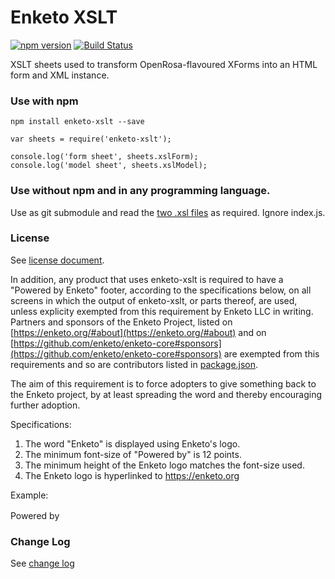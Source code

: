 Enketo XSLT 
===========

[![npm version](https://badge.fury.io/js/enketo-xslt.svg)](http://badge.fury.io/js/enketo-xslt) [![Build Status](https://travis-ci.org/enketo/enketo-xslt.svg?branch=master)](https://travis-ci.org/enketo/enketo-xslt)

XSLT sheets used to transform OpenRosa-flavoured XForms into an HTML form and XML instance.

### Use with npm

```
npm install enketo-xslt --save
```


```
var sheets = require('enketo-xslt');

console.log('form sheet', sheets.xslForm);
console.log('model sheet', sheets.xslModel);
```

### Use without npm and in any programming language. 

Use as git submodule and read the [two .xsl files](./xsl) as required. Ignore index.js.

### License

See [license document](./LICENSE).

In addition, any product that uses enketo-xslt is required to have a "Powered by Enketo" footer, according to the specifications below, on all screens in which the output of enketo-xslt, or parts thereof, are used, unless explicity exempted from this requirement by Enketo LLC in writing. Partners and sponsors of the Enketo Project, listed on [https://enketo.org/#about](https://enketo.org/#about) and on [https://github.com/enketo/enketo-core#sponsors](https://github.com/enketo/enketo-core#sponsors) are exempted from this requirements and so are contributors listed in [package.json](./package.json).

The aim of this requirement is to force adopters to give something back to the Enketo project, by at least spreading the word and thereby encouraging further adoption.

Specifications:

1. The word "Enketo" is displayed using Enketo's logo.
2. The minimum font-size of "Powered by" is 12 points.
3. The minimum height of the Enketo logo matches the font-size used.
4. The Enketo logo is hyperlinked to https://enketo.org

Example:

Powered by <a href="https://enketo.org"><img height="16" style="height: 16px;" src="https://enketo.org/images/enketo_bare_100x37.png" /></a>

### Change Log

See [change log](./CHANGELOG.md)

